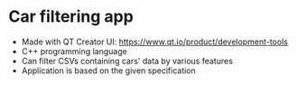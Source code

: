 # Car filtering app

- Made with QT Creator UI: https://www.qt.io/product/development-tools
- C++ programming language
- Can filter CSVs containing cars' data by various features
- Application is based on the given specification
